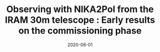 ---
title: "Observing with NIKA2Pol from the IRAM 30m telescope : Early results on the commissioning phase"
collection: "co_procs"
permalink: /publications/2020EPJWC.22800022R
date: 2020-06-01
venue: "mm Universe @ NIKA2 - Observing the mm Universe with the NIKA2 Camera"
citation: "Ritacco, A., Adam, R., Ade, P., et al. (2020), mm Universe @ NIKA2 - Observing the mm Universe with the NIKA2 Camera, 228, 00022."
---